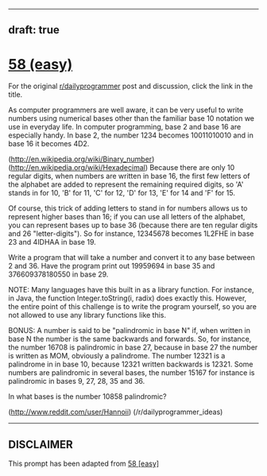 ---
draft: true
----

# [58 (easy)](https://www.reddit.com/r/dailyprogrammer/comments/u8jmi/5282012_challenge_58_easy/)

For the original [r/dailyprogrammer](https://www.reddit.com/r/dailyprogrammer/) post and discussion, click the link in the title.

As computer programmers are well aware, it can be very useful to write numbers using numerical bases other than the familiar base 10 notation we use in everyday life. In computer programming, base 2 and base 16 are especially handy. In base 2, the number 1234 becomes 10011010010 and in base 16 it becomes 4D2. 

(http://en.wikipedia.org/wiki/Binary_number)
(http://en.wikipedia.org/wiki/Hexadecimal)
Because there are only 10 regular digits, when numbers are written in base 16, the first few letters of the alphabet are added to represent the remaining required digits, so 'A' stands in for 10, 'B' for 11, 'C' for 12, 'D' for 13, 'E' for 14 and 'F' for 15. 

Of course, this trick of adding letters to stand in for numbers allows us to represent higher bases than 16; if you can use all letters of the alphabet, you can represent bases up to base 36 (because there are ten regular digits and 26 "letter-digits"). So for instance, 12345678 becomes 1L2FHE in base 23 and 4IDHAA in base 19. 

Write a program that will take a number and convert it to any base between 2 and 36. Have the program print out 19959694 in base 35 and 376609378180550 in base 29. 

NOTE: Many languages have this built in as a library function. For instance, in Java, the function Integer.toString(i, radix) does exactly this. However, the entire point of this challenge is to write the program yourself, so you are not allowed to use any library functions like this.

BONUS: A number is said to be "palindromic in base N" if, when written in base N the number is the same backwards and forwards. So, for instance, the number 16708 is palindromic in base 27, because in base 27 the number is written as MOM, obviously a palindrome. The number 12321 is a palindrome in in base 10, because 12321 written backwards is 12321. Some numbers are palindromic in several bases, the number 15167 for instance is palindromic in bases 9, 27, 28, 35 and 36. 

In what bases is the number 10858 palindromic?

(http://www.reddit.com/user/Hannoii)
(/r/dailyprogrammer_ideas)

----
## **DISCLAIMER**
This prompt has been adapted from [58 [easy]](https://www.reddit.com/r/dailyprogrammer/comments/u8jmi/5282012_challenge_58_easy/
)

